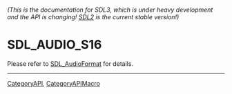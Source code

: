 ###### (This is the documentation for SDL3, which is under heavy development and the API is changing! [SDL2](https://wiki.libsdl.org/SDL2/) is the current stable version!)
# SDL_AUDIO_S16

Please refer to [SDL_AudioFormat](SDL_AudioFormat) for details.

----
[CategoryAPI](CategoryAPI), [CategoryAPIMacro](CategoryAPIMacro)

